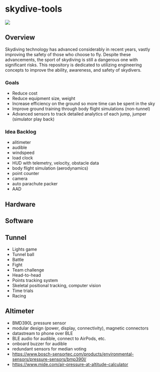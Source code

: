 # skydive-tools

<img src="http://niftyhedgehog.com/skydive-tools/images/cypres_unbox.jpg">

## Overview
Skydiving technology has advanced considerably in recent years, vastly improving the safety of those who choose to fly. Despite these advancements, the sport of skydiving is still a dangerous one with significant risks. This repository is dedicated to utilizing engineering concepts to improve the ability, awareness, and safety of skydivers.

### Goals
* Reduce cost
* Reduce equipment size, weight
* Increase efficiency on the ground so more time can be spent in the sky
* Improve ground training through body flight simulations (non-tunnel)
* Advanced sensors to track detailed analytics of each jump, jumper (simulator play back)

### Idea Backlog
* alitimeter
* audible
* windspeed
* load clock
* HUD with telemetry, velocity, obstacle data
* body flight simulation (aerodynamics)
* point counter
* camera
* auto parachute packer
* AAD

## Hardware

## Software

## Tunnel
* Lights game
* Tunnel ball
* Battle
* Fight
* Team challenge
* Head-to-head
* Points tracking system 
* Skeletal positional tracking, computer vision
* Time trials
* Racing

## Altimeter
- BMD390L pressure sensor
- modular design (power, display, connectivity), magnetic connectors
- datastream to phone over BLE
- BLE audio for audible, connect to AirPods, etc.
- onboard buzzer for audible
- redundant sensors for median voting
- https://www.bosch-sensortec.com/products/environmental-sensors/pressure-sensors/bmp390l/
- https://www.mide.com/air-pressure-at-altitude-calculator
